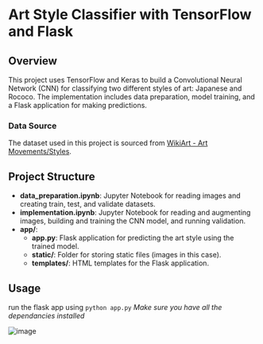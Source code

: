 # Art Style Classifier with TensorFlow and Flask

## Overview

This project uses TensorFlow and Keras to build a Convolutional Neural Network (CNN) for classifying two different styles of art: Japanese and Rococo. The implementation includes data preparation, model training, and a Flask application for making predictions.

### Data Source
The dataset used in this project is sourced from [WikiArt - Art Movements/Styles](https://www.kaggle.com/datasets/sivarazadi/wikiart-art-movementsstyles).

## Project Structure

- **data_preparation.ipynb**: Jupyter Notebook for reading images and creating train, test, and validate datasets.
- **implementation.ipynb**: Jupyter Notebook for reading and augmenting images, building and training the CNN model, and running validation.
- **app/**:
  - **app.py**: Flask application for predicting the art style using the trained model.
  - **static/**: Folder for storing static files (images in this case).
  - **templates/**: HTML templates for the Flask application.

## Usage

run the flask app using ```python app.py``` *Make sure you have all the dependancies installed*


![image](https://github.com/AnasBuhayh/art-classification/assets/6984894/86752f9d-3a05-4ff4-be51-fba624b1612d)
